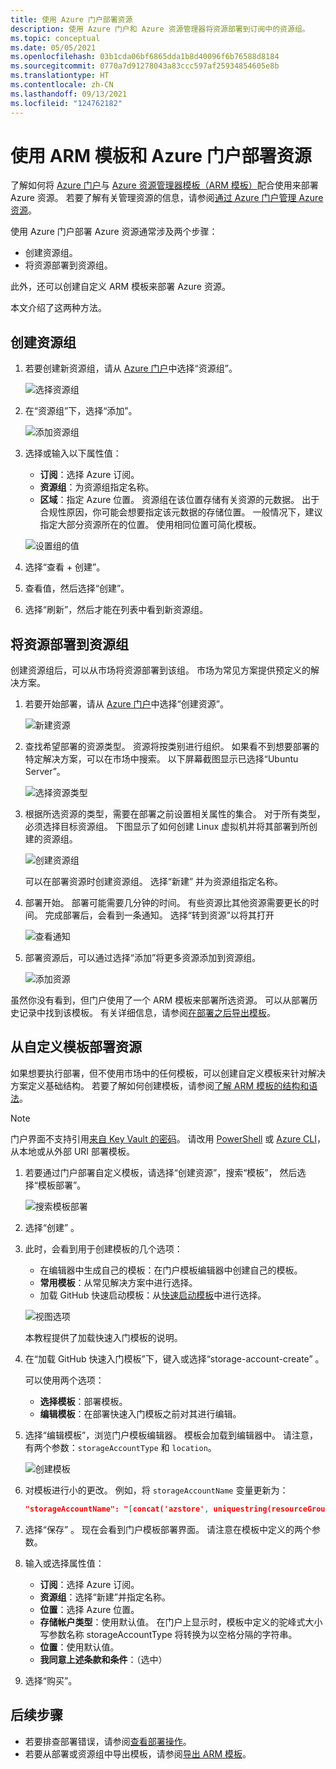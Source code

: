 ```yaml
---
title: 使用 Azure 门户部署资源
description: 使用 Azure 门户和 Azure 资源管理器将资源部署到订阅中的资源组。
ms.topic: conceptual
ms.date: 05/05/2021
ms.openlocfilehash: 03b1cda06bf6865dda1b8d40096f6b76588d8184
ms.sourcegitcommit: 0770a7d91278043a83ccc597af25934854605e8b
ms.translationtype: HT
ms.contentlocale: zh-CN
ms.lasthandoff: 09/13/2021
ms.locfileid: "124762182"
---
```

# <a name="deploy-resources-with-arm-templates-and-azure-portal"></a>使用 ARM 模板和 Azure 门户部署资源

了解如何将 [Azure 门户](https://portal.azure.com)与 [Azure 资源管理器模板（ARM 模板）](overview.md)配合使用来部署 Azure 资源。 若要了解有关管理资源的信息，请参阅[通过 Azure 门户管理 Azure 资源](../management/manage-resources-portal.md)。

使用 Azure 门户部署 Azure 资源通常涉及两个步骤：

- 创建资源组。
- 将资源部署到资源组。

此外，还可以创建自定义 ARM 模板来部署 Azure 资源。

本文介绍了这两种方法。

## <a name="create-a-resource-group"></a>创建资源组

1. 若要创建新资源组，请从 [Azure 门户](https://portal.azure.com)中选择“资源组”。

   ![选择资源组](./media/deploy-portal/select-resource-groups.png)

1. 在“资源组”下，选择“添加”。

   ![添加资源组](./media/deploy-portal/add-resource-group.png)

1. 选择或输入以下属性值：

    - **订阅**：选择 Azure 订阅。
    - **资源组**：为资源组指定名称。
    - **区域**：指定 Azure 位置。 资源组在该位置存储有关资源的元数据。 出于合规性原因，你可能会想要指定该元数据的存储位置。 一般情况下，建议指定大部分资源所在的位置。 使用相同位置可简化模板。

   ![设置组的值](./media/deploy-portal/set-group-properties.png)

1. 选择“查看 + 创建”。
1. 查看值，然后选择“创建”。
1. 选择“刷新”，然后才能在列表中看到新资源组。

## <a name="deploy-resources-to-a-resource-group"></a>将资源部署到资源组

创建资源组后，可以从市场将资源部署到该组。 市场为常见方案提供预定义的解决方案。

1. 若要开始部署，请从 [Azure 门户](https://portal.azure.com)中选择“创建资源”。

   ![新建资源](./media/deploy-portal/new-resources.png)

1. 查找希望部署的资源类型。 资源将按类别进行组织。 如果看不到想要部署的特定解决方案，可以在市场中搜索。 以下屏幕截图显示已选择“Ubuntu Server”。

   ![选择资源类型](./media/deploy-portal/select-resource-type.png)

1. 根据所选资源的类型，需要在部署之前设置相关属性的集合。 对于所有类型，必须选择目标资源组。 下图显示了如何创建 Linux 虚拟机并将其部署到所创建的资源组。

   ![创建资源组](./media/deploy-portal/select-existing-group.png)

   可以在部署资源时创建资源组。 选择“新建”  并为资源组指定名称。

1. 部署开始。 部署可能需要几分钟的时间。 有些资源比其他资源需要更长的时间。 完成部署后，会看到一条通知。 选择“转到资源”以将其打开

   ![查看通知](./media/deploy-portal/view-notification.png)

1. 部署资源后，可以通过选择“添加”将更多资源添加到资源组。

   ![添加资源](./media/deploy-portal/add-resource.png)

虽然你没有看到，但门户使用了一个 ARM 模板来部署所选资源。 可以从部署历史记录中找到该模板。 有关详细信息，请参阅[在部署之后导出模板](export-template-portal.md#export-template-after-deployment)。

## <a name="deploy-resources-from-custom-template"></a>从自定义模板部署资源

如果想要执行部署，但不使用市场中的任何模板，可以创建自定义模板来针对解决方案定义基础结构。 若要了解如何创建模板，请参阅[了解 ARM 模板的结构和语法](./syntax.md)。

> [!NOTE]
> 门户界面不支持引用[来自 Key Vault 的密码](key-vault-parameter.md)。 请改用 [PowerShell](deploy-powershell.md) 或 [Azure CLI](deploy-cli.md)，从本地或从外部 URI 部署模板。

1. 若要通过门户部署自定义模板，请选择“创建资源”，搜索“模板”， 然后选择“模板部署”。

   ![搜索模板部署](./media/deploy-portal/search-template.png)

1. 选择“创建” 。
1. 此时，会看到用于创建模板的几个选项：

    - 在编辑器中生成自己的模板：在门户模板编辑器中创建自己的模板。
    - **常用模板**：从常见解决方案中进行选择。
    - 加载 GitHub 快速启动模板：从[快速启动模板](https://azure.microsoft.com/resources/templates/)中进行选择。

   ![视图选项](./media/deploy-portal/see-options.png)

    本教程提供了加载快速入门模板的说明。

1. 在“加载 GitHub 快速入门模板”下，键入或选择“storage-account-create” 。

    可以使用两个选项：

    - **选择模板**：部署模板。
    - **编辑模板**：在部署快速入门模板之前对其进行编辑。

1. 选择“编辑模板”，浏览门户模板编辑器。 模板会加载到编辑器中。 请注意，有两个参数：`storageAccountType` 和 `location`。

   ![创建模板](./media/deploy-portal/show-json.png)

1. 对模板进行小的更改。 例如，将 `storageAccountName` 变量更新为：

    ```json
    "storageAccountName": "[concat('azstore', uniquestring(resourceGroup().id))]"
    ```

1. 选择“保存” 。 现在会看到门户模板部署界面。 请注意在模板中定义的两个参数。
1. 输入或选择属性值：

    - **订阅**：选择 Azure 订阅。
    - **资源组**：选择“新建”并指定名称。
    - **位置**：选择 Azure 位置。
    - **存储帐户类型**：使用默认值。 在门户上显示时，模板中定义的驼峰式大小写参数名称 storageAccountType 将转换为以空格分隔的字符串。
    - **位置**：使用默认值。
    - **我同意上述条款和条件**：（选中）

1. 选择“购买”。

## <a name="next-steps"></a>后续步骤

- 若要排查部署错误，请参阅[查看部署操作](deployment-history.md)。
- 若要从部署或资源组中导出模板，请参阅[导出 ARM 模板](export-template-portal.md)。